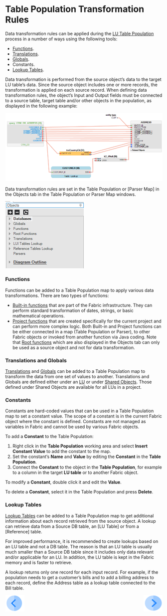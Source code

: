 # Table Population Transformation Rules

Data transformation rules can be applied during the [LU Table Population](/articles/07_table_population/01_table_population_overview.md) process in a number of ways using the following tools: 
*	[Functions](/articles/07_table_population/08_project_functions.md).
*	[Translations](/articles/09_translations/01_translations_overview_and_use_cases.md).
*	[Globals](/articles/08_globals/01_globals_overview.md).
*	Constants.
*	[Lookup Tables](/articles/07_table_population/11_lookup_tables.md).

Data transformation is performed from the source object’s data to the target LU table’s data. Since the source object includes one or more records, the transformation is applied on each source record. 
When defining data transformation rules, the object’s Input and Output fields must be connected to a source table, target table and/or other objects in the population, as displayed in the following example: 

![image](/articles/07_table_population/images/07_06_01_screen.png)

Data transformation rules are set in the Table Population or [Parser Map] in the Objects tab in the Table Population or Parser Map windows. 

![image](/articles/07_table_population/images/07_06_02_objects_menu.png)

### Functions
Functions can be added to a Table Population map to apply various data transformations. There are two types of functions: 
*	[Built-in functions](/articles/07_table_population/07_fabric_built_in_functions.md) that are part of the Fabric infrastructure. They can perform standard transformation of dates, strings, or basic mathematical operations.
*	[Project  functions](/articles/07_table_population/08_project_functions.md) that are created specifically for the current project and can perform more complex logic. 
Both Built-in and Project functions can be either connected in a map (Table Population or Parser), to other Fabric objects or invoked from another function via Java coding.
Note that [Root functions](/articles/07_table_population/11_1_creating_or_editing_a_root_function.md) which are also displayed in the Objects tab can only be used as a source object and not for data transformation. 

### Translations and Globals
 
[Translations](/articles/09_translations/01_translations_overview_and_use_cases.md) and [Globals](/articles/08_globals/01_globals_overview.md) can be added to a Table Population map to transform the data from one set of values to another. Translations and Globals are defined either under an [LU](/articles/03_logical_units/01_LU_overview.md) or under [Shared Objects](/articles/04_fabric_studio/12_shared_objects.md). Those defined under Shared Objects are available for all LUs in a project.

### Constants
 
Constants are hard-coded values that can be used in a Table Population map to set a constant value. The scope of a constant is in the current Fabric object where the constant is defined. Constants are not managed as variables in Fabric and cannot be used by various Fabric objects.

To add a **Constant** to the Table Population:
1.	Right click in the **Table Population** working area and select **Insert Constant Value** to add the constant to the map.
2.	Set the constant’s **Name** and **Value** by editing the **Constant** in the **Table Population**.
3.	Connect the **Constant** to the object in the **Table Population**, for example to a column in the target **LU table** or to another Fabric object.

To modify a **Constant**, double click it and edit the **Value**. 

To delete a **Constant**, select it in the Table Population and press **Delete**. 

### Lookup Tables

[Lookup Tables](/articles/07_table_population/11_lookup_tables.md) can be added to a Table Population map to get additional information about each record retrieved from the source object. A lookup can retrieve data from a Source DB table, an [LU Table] or from a [Reference] table. 

For improved performance, it is recommended to create lookups based on an LU table and not a DB table. The reason is that an LU table is usually much smaller than a Source DB table since it includes only data relevant and/or applicable for an LU. In addition, the LU table is kept in the Fabric memory and is faster to retrieve. 

A lookup returns only one record for each input record. For example, if the population needs to get a customer’s bills and to add a billing address to each record, define the Address table as a lookup table connected to the Bill table.

[![Previous](/articles/images/Previous.png)](/articles/07_table_population/05_table_population_mode.md)[<img align="right" width="60" height="54" src="/articles/images/Next.png">](/articles/07_table_population/07_fabric_built_in_functions.md)
